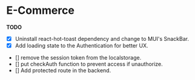 # E-Commerce

**TODO**

- [x] Uninstall react-hot-toast dependency and change to MUI's SnackBar.
- [x] Add loading state to the Authentication for better UX.
- [] remove the session token from the localstorage.
- [] put checkAuth function to prevent access if unauthorize.
- [] Add protected route in the backend.
